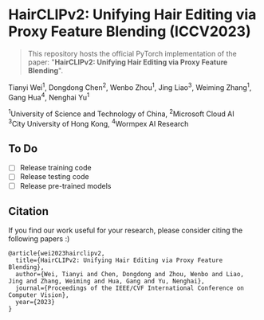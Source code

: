 # HairCLIPv2: Unifying Hair Editing via Proxy Feature Blending (ICCV2023)
> This repository hosts the official PyTorch implementation of the paper: "**HairCLIPv2: Unifying Hair Editing via Proxy Feature Blending**".

Tianyi Wei<sup>1</sup>,
Dongdong Chen<sup>2</sup>,
Wenbo Zhou<sup>1</sup>,
Jing Liao<sup>3</sup>,
Weiming Zhang<sup>1</sup>,
Gang Hua<sup>4</sup>, 
Nenghai Yu<sup>1</sup> <br>

<sup>1</sup>University of Science and Technology of China, <sup>2</sup>Microsoft Cloud AI <br>
<sup>3</sup>City University of Hong Kong, <sup>4</sup>Wormpex AI Research

## To Do
- [ ] Release training code
- [ ] Release testing code
- [ ] Release pre-trained models

## Citation

If you find our work useful for your research, please consider citing the following papers :)

```
@article{wei2023hairclipv2,
  title={HairCLIPv2: Unifying Hair Editing via Proxy Feature Blending},
  author={Wei, Tianyi and Chen, Dongdong and Zhou, Wenbo and Liao, Jing and Zhang, Weiming and Hua, Gang and Yu, Nenghai},
  journal={Proceedings of the IEEE/CVF International Conference on Computer Vision},
  year={2023}
}
```
